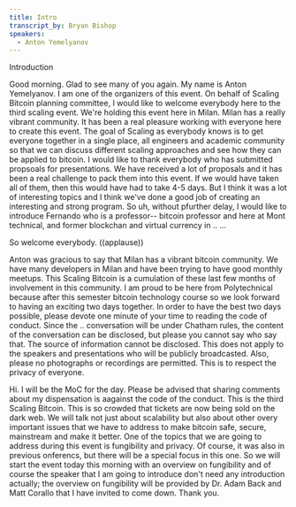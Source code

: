 ```yaml
---
title: Intro
transcript_by: Bryan Bishop
speakers:
  - Anton Yemelyanov
---
```

Introduction

Good morning. Glad to see many of you again. My name is Anton Yemelyanov. I am one of the organizers of this event. On behalf of Scaling Bitcoin planning committee, I would like to welcome everybody here to the third scaling event. We're holding this event here in Milan. Milan has a really vibrant community. It has been a real pleasure working with everyone here to create this event. The goal of Scaling as everybody knows is to get everyone together in a single place, all engineers and academic community so that we can discuss different scaling approaches and see how they can be applied to bitcoin. I would like to thank everybody who has submitted propsoals for presentations. We have received a lot of proposals and it has been a real challenge to pack them into this event. If we would have taken all of them, then this would have had to take 4-5 days. But I think it was a lot of interesting topics and I think we've done a good job of creating an interesting and strong program. So uh, without pfurther delay, I would like to introduce Fernando who is a professor-- bitcoin professor and here at Mont technical, and former blockchan and virtual currency in .. ...

So welcome everybody. ((applause))

Anton was gracious to say that Milan has a vibrant bitcoin community. We have many developers in Milan and have been trying to have good monthly meetups. This Scaling Bitcoin is a cumulation of these last few months of involvement in this community. I am proud to be here from Polytechnical because after this semester bitcoin technology course so we look forward to having an exciting two days together. In order to have the best two days possible, please devote one minute of your time to reading the code of conduct. Since the .. conversation will be under Chatham rules, the content of the conversation can be disclosed, but please you cannot say who say that.  The source of information cannot be disclosed. This does not apply to the speakers and presentations who will be publicly broadcasted. Also, please no photographs or recordings are permitted. This is to respect the privacy of everyone.

Hi. I will be the MoC for the day. Please be advised that sharing comments about my dispensation is aagainst the code of the conduct. This is the third Scaling Bitcoin. This is so crowded that tickets are now being sold on the dark web. We will talk not just about scalability but also about other overy important issues that we have to address to make bitcoin safe, secure, mainstream and make it better. One of the topics that we are going to address during this event is fungibility and privacy. Of course, it was also in previous onferencs, but there will be a special focus in this one. So we will start the event today this morning with an overview on fungibility and of course the speaker that I am going to introduce don't need any introduction actually; the overview on fungibility will be provided by Dr. Adam Back and Matt Corallo that I have invited to come down. Thank you.



